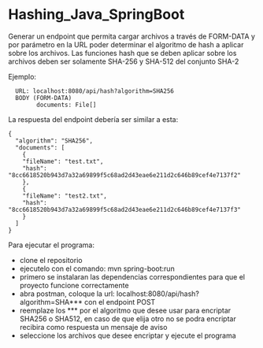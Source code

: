 # Hashing_Java_SpringBoot
Generar un endpoint que permita cargar archivos a través de FORM-DATA y por parámetro en la URL poder determinar el algoritmo de hash a aplicar sobre los archivos. Las funciones hash que se deben aplicar sobre los archivos deben ser solamente SHA-256 y SHA-512 del conjunto SHA-2

Ejemplo:
```postman:
  URL: localhost:8080/api/hash?algorithm=SHA256
  BODY (FORM-DATA)
        documents: File[]
```
La respuesta del endpoint debería ser similar a esta:
```json:
{
  "algorithm": "SHA256",
  "documents": [
    {
    "fileName": "test.txt",
    "hash": "8cc6618520b943d7a32a69899f5c68ad2d43eae6e211d2c646b89cef4e7137f2"
    },
    {
    "fileName": "test2.txt",
    "hash": "8cc6618520b943d7a32a69899f5c68ad2d43eae6e211d2c646b89cef4e7137f3"
    }
  ]
}
```

Para ejecutar el programa:
* clone el repositorio 
* ejecutelo con el comando: mvn spring-boot:run
* primero se instalaran las dependencias correspondientes para que el proyecto funcione correctamente
* abra postman, coloque la url: localhost:8080/api/hash?algorithm=SHA*** con el endpoint POST
* reemplaze los *** por el algoritmo que desee usar para encriptar SHA256 o SHA512, en caso de que elija otro no se podra encriptar recibira como respuesta un mensaje de aviso
* seleccione los archivos que desee encriptar y ejecute el programa
